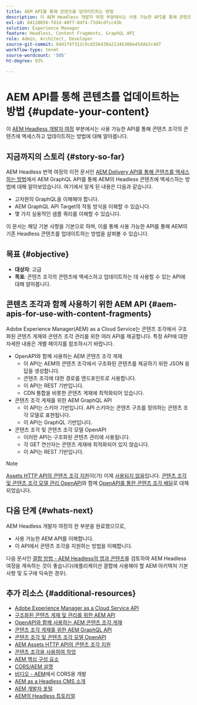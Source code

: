 ```yaml
---
title: AEM API를 통해 콘텐츠를 업데이트하는 방법
description: 이 AEM Headless 개발자 여정 부분에서는 사용 가능한 API를 통해 콘텐츠 조각의 콘텐츠에 액세스하고 업데이트하는 방법에 대해 알아봅니다.
exl-id: 84120856-fd1d-40f7-8df4-73d4cdfcc43b
solution: Experience Manager
feature: Headless, Content Fragments, GraphQL API
role: Admin, Architect, Developer
source-git-commit: 04d1f4f312c9cd256430a2134b308e45dde2c4d7
workflow-type: tm+mt
source-wordcount: '505'
ht-degree: 93%

---
```


# AEM API를 통해 콘텐츠를 업데이트하는 방법 {#update-your-content}

이 [AEM Headless 개발자 여정](overview.md) 부분에서는 사용 가능한 API를 통해 콘텐츠 조각의 콘텐츠에 액세스하고 업데이트하는 방법에 대해 알아봅니다.

## 지금까지의 스토리 {#story-so-far}

AEM Headless 번역 여정의 이전 문서인 [AEM Delivery API를 통해 콘텐츠를 액세스하는 방법](access-your-content.md)에서 AEM GraphQL API를 통해 AEM의 Headless 콘텐츠에 액세스하는 방법에 대해 알아보았습니다. 여기에서 알게 된 내용은 다음과 같습니다.

* 고차원의 GraphQL을 이해해야 합니다.
* AEM GraphQL API Target의 작동 방식을 이해할 수 있습니다.
* 몇 가지 실용적인 샘플 쿼리를 이해할 수 있습니다.

이 문서는 해당 기본 사항을 기본으로 하며, 이를 통해 사용 가능한 API를 통해 AEM의 기존 Headless 콘텐츠를 업데이트하는 방법을 살펴볼 수 있습니다.

## 목표 {#objective}

* **대상자**: 고급
* **목표**: 콘텐츠 조각의 콘텐츠에 액세스하고 업데이트하는 데 사용할 수 있는 API에 대해 알아봅니다.

## 콘텐츠 조각과 함께 사용하기 위한 AEM API {#aem-apis-for-use-with-content-fragments}

Adobe Experience Manager(AEM) as a Cloud Service는 콘텐츠 조각에서 구조화된 콘텐츠 게재와 콘텐츠 조각 관리를 위한 여러 API를 제공합니다. 특정 API에 대한 자세한 내용은 개별 페이지를 참조하시기 바랍니다.

* OpenAPI와 함께 사용하는 AEM 콘텐츠 조각 게재
   * 이 API는 AEM의 콘텐츠 조각에서 구조화된 콘텐츠를 제공하기 위한 JSON 응답을 생성합니다.
   * 콘텐츠 조각에 대한 경로를 엔드포인트로 사용합니다.
   * 이 API는 REST 기반입니다.
   * CDN 통합을 비롯한 콘텐츠 게재에 최적화되어 있습니다.
* 콘텐츠 조각 게재를 위한 AEM GraphQL API
   * 이 API는 스키마 기반입니다. API 스키마는 콘텐츠 구조를 정의하는 콘텐츠 조각 모델로 표현됩니다.
   * 이 API는 GraphQL 기반입니다.
* 콘텐츠 조각 및 콘텐츠 조각 모델 OpenAPI
   * 이러한 API는 구조화된 콘텐츠 관리에 사용됩니다.
   * 각 GET 연산자는 콘텐츠 게재에 최적화되어 있지 않습니다.
   * 이 API는 REST 기반입니다.

>[!NOTE]
>
>[Assets HTTP API의 콘텐츠 조각 지원](/help/assets/content-fragments/assets-api-content-fragments.md)이(가) 이제 [사용되지 않음](/help/release-notes/deprecated-removed-features.md)입니다. [콘텐츠 조각 및 콘텐츠 조각 모델 관리 OpenAPI](/help/headless/content-fragment-openapis.md)와 함께 [OpenAPI를 통한 콘텐츠 조각 배달](/help/headless/aem-content-fragment-delivery-with-openapi.md)로 대체되었습니다.

## 다음 단계 {#whats-next}

AEM Headless 개발자 여정의 한 부분을 완료했으므로,

* 사용 가능한 AEM API를 이해합니다.
* 이 API에서 콘텐츠 조각을 지원하는 방법을 이해합니다.

다음 문서인 [결합 방법 - AEM Headless의 앱과 콘텐츠](put-it-all-together.md)를 검토하여 AEM Headless 여정을 계속하는 것이 좋습니다(애플리케이션 결합에 사용해야 할 AEM 아키텍처 기본 사항 및 도구에 익숙한 경우).

## 추가 리소스 {#additional-resources}

* [Adobe Experience Manager as a Cloud Service API](https://developer.adobe.com/experience-cloud/experience-manager-apis/)
* [구조화된 콘텐츠 게재 및 관리를 위한 AEM API](/help/headless/apis-headless-and-content-fragments.md)
* [OpenAPI와 함께 사용하는 AEM 콘텐츠 조각 게재](/help/headless/aem-content-fragment-delivery-with-openapi.md)
* [콘텐츠 조각 게재를 위한 AEM GraphQL API](/help/headless/graphql-api/content-fragments.md)
* [콘텐츠 조각 및 콘텐츠 조각 모델 OpenAPI](/help/headless/content-fragment-openapis.md)
* [AEM Assets HTTP API의 콘텐츠 조각 지원](/help/assets/content-fragments/assets-api-content-fragments.md)
* [콘텐츠 조각을 사용하여 작업](/help/sites-cloud/administering/content-fragments/overview.md)
* [AEM 핵심 구성 요소](https://experienceleague.adobe.com/docs/experience-manager-core-components/using/introduction.html)
* [CORS/AEM 설명](https://helpx.adobe.com/kr/experience-manager/kt/platform-repository/using/cors-security-article-understand.html)
* [비디오 - AEM](https://helpx.adobe.com/kr/experience-manager/kt/platform-repository/using/cors-security-technical-video-develop.html)에서 CORS용 개발
* [AEM as a Headless CMS 소개](/help/headless/introduction.md)
* [AEM 개발자 포털](https://experienceleague.adobe.com/landing/experience-manager/headless/developer.html)
* [AEM의 Headless 튜토리얼](https://experienceleague.adobe.com/docs/experience-manager-learn/getting-started-with-aem-headless/overview.html)
